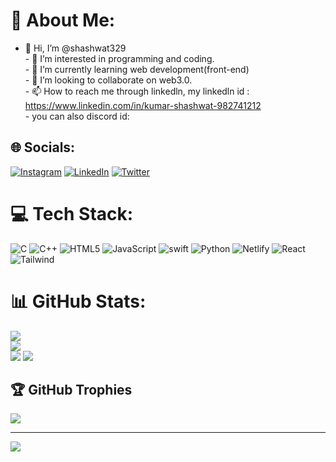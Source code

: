 # 💫 About Me:
- 👋 Hi, I’m @shashwat329<br>- 👀 I’m interested in programming and coding.<br>- 🌱 I’m currently learning web development(front-end)<br>- 💞️ I’m looking to collaborate on web3.0.<br>- 📫 How to reach me through linkedln, my linkedln id : https://www.linkedin.com/in/kumar-shashwat-982741212<br>- you can also discord id: <br>


## 🌐 Socials:
[![Instagram](https://img.shields.io/badge/Instagram-%23E4405F.svg?logo=Instagram&logoColor=white)](https://instagram.com/shsshwtt) [![LinkedIn](https://img.shields.io/badge/LinkedIn-%230077B5.svg?logo=linkedin&logoColor=white)](https://linkedin.com/in/kumar-shashwat27) [![Twitter](https://img.shields.io/badge/Twitter-%231DA1F2.svg?logo=Twitter&logoColor=white)](https://twitter.com/Shsshwtt) 

# 💻 Tech Stack:
![C](https://img.shields.io/badge/c-%2300599C.svg?style=for-the-badge&logo=c&logoColor=white) ![C++](https://img.shields.io/badge/c++-%2300599C.svg?style=for-the-badge&logo=c%2B%2B&logoColor=white) ![HTML5](https://img.shields.io/badge/html5-%23E34F26.svg?style=for-the-badge&logo=html5&logoColor=white) ![JavaScript](https://img.shields.io/badge/javascript-%23323330.svg?style=for-the-badge&logo=javascript&logoColor=%23F7DF1E) ![swift](https://img.shields.io/badge/Swift-F05138?style=flat&logo=swift&logoColor=white) ![Python](https://img.shields.io/badge/python-3670A0?style=for-the-badge&logo=python&logoColor=ffdd54) ![Netlify](https://img.shields.io/badge/netlify-%23000000.svg?style=for-the-badge&logo=netlify&logoColor=#00C7B7)  ![React](https://img.shields.io/badge/react-%2320232a.svg?style=for-the-badge&logo=react&logoColor=%2361DAFB) ![Tailwind](https://img.shields.io/badge/Tailwind_CSS-06B6D4?style=flat&logo=tailwind-css&logoColor=white)
# 📊 GitHub Stats:
![](https://github-readme-stats.vercel.app/api?username=shashwat329&theme=omni&hide_border=false&include_all_commits=true&count_private=true)<br/>
![](https://github-readme-streak-stats.herokuapp.com/?user=shashwat329&theme=omni&hide_border=false)<br/>
![](https://github-readme-stats.vercel.app/api/top-langs/?username=shashwat329&theme=omni&hide_border=false&include_all_commits=true&count_private=true&layout=compact)
![](https://github-readme-streak-stats.herokuapp.com/?user=shashwat329&theme=omni)

## 🏆 GitHub Trophies
![](https://github-profile-trophy.vercel.app/?username=shashwat329&theme=juicyfresh&no-frame=false&no-bg=true&margin-w=4)

---
[![](https://visitcount.itsvg.in/api?id=shashwat329&icon=0&color=0)](https://visitcount.itsvg.in)

<!-- Proudly created with GPRM ( https://gprm.itsvg.in ) -->
